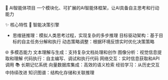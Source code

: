 🤖 AI智能体项目
一个模块化、可扩展的AI智能体框架，让AI具备自主思考和行动能力

✨ 核心特性
🧠 智能决策引擎
* 思维链推理：模拟人类思考过程，实现复杂的多步推理
目标驱动架构：基于目标的自主任务分解和执行
动态策略调整：根据环境反馈实时优化决策策略

🌐 多模态能力
文本理解与生成：支持复杂文档处理和创作
图像分析：视觉信息提取和理解
代码执行：自主编写、调试和执行代码
网络交互：实时信息获取和API调用
📚 长期记忆系统
向量数据库集成：高效的语义检索
经验学习：从历史交互中持续改进
知识图谱：结构化存储和关联推理